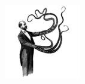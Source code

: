 <div align="center">
  <img 
    width="200"
    src="https://raw.githubusercontent.com/pu-dev/pu-dev/main/assets/icon.webp" 
  /> 
</div>